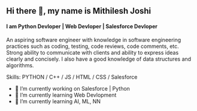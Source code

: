 

## Hi there 👋, my name is Mithilesh Joshi



#### I am Python Devloper | Web Devloper | Salesforce Devloper
An aspiring software engineer with knowledge in software engineering practices such as coding, testing, code reviews, code comments, etc. Strong ability to communicate with clients and ability to express ideas clearly and concisely. I also have a good knowledge of data structures and algorithms.


Skills: PYTHON / C++ / JS / HTML / CSS / Salesforce


- 🔭 I’m currently working on Salesforce | Python 
- 🌱 I’m currently learning Web Devlopment 
- 💫 I’m currently learning AI, ML, NN
<!--
**mithileshjoshi100/mithileshjoshi100** is a ✨ _special_ ✨ repository because its `README.md` (this file) appears on your GitHub profile.

